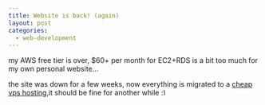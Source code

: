 ```yaml
---
title: Website is back! (again)
layout: post
categories:
  - web-development
---
```

my AWS free tier is over, $60+ per month for EC2+RDS is a bit too much for my own personal website&#8230;

the site was down for a few weeks, now everything is migrated to a [cheap vps hosting](http://core.weloveservers.net/aff.php?aff=218),it should be fine for another while <img src="http://i1.wp.com/ycfreeman.com/wp-includes/images/smilies/simple-smile.png?w=660" alt=":)" class="wp-smiley" style="height: 1em; max-height: 1em;" data-recalc-dims="1" />
